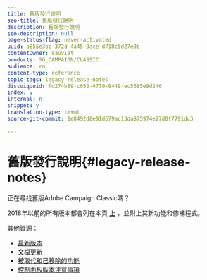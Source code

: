 ```yaml
---
title: 舊版發行說明
seo-title: 舊版發行說明
description: 舊版發行說明
seo-description: null
page-status-flag: never-activated
uuid: a855e3bc-372d-4a45-9ace-d718c5d27e0b
contentOwner: sauviat
products: SG_CAMPAIGN/CLASSIC
audience: rn
content-type: reference
topic-tags: legacy-release-notes
discoiquuid: fd274b89-c052-4770-9449-ec5685e9d246
index: y
internal: n
snippet: y
translation-type: tm+mt
source-git-commit: 1e8492d8e91d679ac13da875974e27d0f7791dc3

---
```



# 舊版發行說明{#legacy-release-notes}

正在尋找舊版Adobe Campaign Classic嗎？

2018年以前的所有版本都會列在本頁 [上](https://docs.campaign.adobe.com/doc/AC/en/RN_legacy.html) ，並附上其新功能和修補程式。

其他資源：

* [最新版本](../../rn/using/latest-release.md)
* [文檔更新](https://helpx.adobe.com/campaign/kb/v7-doc-updates.html)
* [被取代和已移除的功能](https://helpx.adobe.com/campaign/kb/deprecated-and-removed-features.html)
* [控制面板版本注意事項](https://docs.adobe.com/content/help/en/control-panel/using/release-notes.html)
